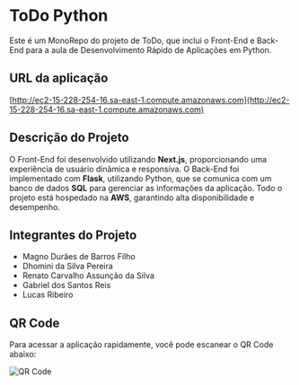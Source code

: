 # ToDo Python

Este é um MonoRepo do projeto de ToDo, que inclui o Front-End e Back-End para a aula de Desenvolvimento Rápido de Aplicações em Python.

## URL da aplicação
[http://ec2-15-228-254-16.sa-east-1.compute.amazonaws.com](http://ec2-15-228-254-16.sa-east-1.compute.amazonaws.com)

## Descrição do Projeto

O Front-End foi desenvolvido utilizando **Next.js**, proporcionando uma experiência de usuário dinâmica e responsiva. O Back-End foi implementado com **Flask**, utilizando Python, que se comunica com um banco de dados **SQL** para gerenciar as informações da aplicação. Todo o projeto está hospedado na **AWS**, garantindo alta disponibilidade e desempenho.

## Integrantes do Projeto
- Magno Durães de Barros Filho
- Dhomini da Silva Pereira
- Renato Carvalho Assunção da Silva
- Gabriel dos Santos Reis
- Lucas Ribeiro

## QR Code

Para acessar a aplicação rapidamente, você pode escanear o QR Code abaixo:

![QR Code](link-para-seu-qr-code)

